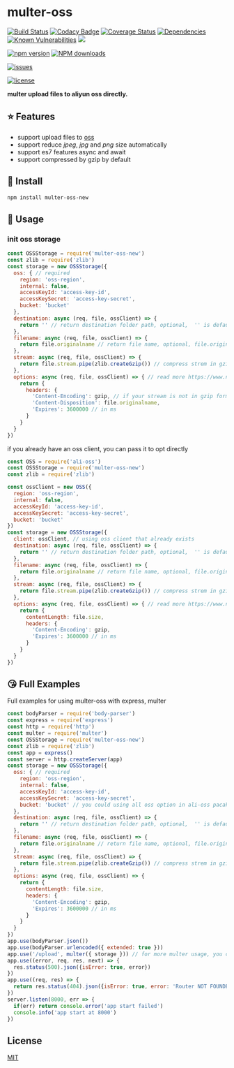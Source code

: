 # multer-oss

[![Build Status](https://travis-ci.org/taozhi8833998/multer-oss.svg?branch=master)](https://travis-ci.org/taozhi8833998/multer-oss)
[![Codacy Badge](https://api.codacy.com/project/badge/Grade/ca77da4f464c44e18f3cf057d9fe24f5)](https://app.codacy.com/app/taozhi8833998/multer-oss?utm_source=github.com&utm_medium=referral&utm_content=taozhi8833998/multer-oss&utm_campaign=Badge_Grade_Dashboard)
[![Coverage Status](https://img.shields.io/coveralls/github/taozhi8833998/multer-oss/master.svg)](https://coveralls.io/github/taozhi8833998/multer-oss?branch=master)
[![Dependencies](https://img.shields.io/david/taozhi8833998/multer-oss.svg)](https://img.shields.io/david/taozhi8833998/multer-oss)
[![Known Vulnerabilities](https://snyk.io/test/github/taozhi8833998/multer-oss/badge.svg?targetFile=package.json)](https://snyk.io/test/github/taozhi8833998/multer-oss?targetFile=package.json)
[![](https://img.shields.io/badge/Powered%20by-ganjiang-brightgreen.svg)](https://github.com/taozhi8833998/multer-oss)


[![npm version](https://badge.fury.io/js/multer-oss-new.svg)](https://badge.fury.io/js/multer-oss-new)
[![NPM downloads](http://img.shields.io/npm/dm/multer-oss-new.svg?style=flat-square)](http://www.npmtrends.com/multer-oss-new)

[![issues](https://img.shields.io/github/issues/taozhi8833998/multer-oss.svg)](https://github.com/taozhi8833998/multer-oss/issues)


[![license](https://img.shields.io/badge/license-MIT-blue.svg)](https://github.com/taozhi8833998/multer-oss/blob/master/LICENSE)

**multer upload files to aliyun oss directly.**

## :star: Features

- support upload files to [oss](https://www.aliyun.com/product/oss)
- support reduce *jpeg*, *jpg* and *png* size automatically
- support es7 features async and await
- support compressed by gzip by default

## :tada: Install

```bash
npm install multer-oss-new
```
## :rocket: Usage

### init oss storage

```javascript
const OSSStorage = require('multer-oss-new')
const zlib = require('zlib')
const storage = new OSSStorage({
  oss: { // required
    region: 'oss-region',
    internal: false,
    accessKeyId: 'access-key-id',
    accessKeySecret: 'access-key-secret',
    bucket: 'bucket'
  },
  destination: async (req, file, ossClient) => {
    return '' // return destination folder path, optional,  '' is default value
  },
  filename: async (req, file, ossClient) => {
    return file.originalname // return file name, optional, file.originalname is default value
  },
  stream: async (req, file, ossClient) => {
    return file.stream.pipe(zlib.createGzip()) // compress strem in gzip
  },
  options: async (req, file, ossClient) => { // read more https://www.npmjs.com/package/ali-oss#putstreamname-stream-options
    return {
      headers: {
        'Content-Encoding': gzip, // if your stream is not in gzip format, please overriden this
        'Content-Disposition': file.originalname,
        'Expires': 3600000 // in ms
      }
    }
  }
})
```

if you already have an oss client, you can pass it to opt directly

```javascript
const OSS = require('ali-oss')
const OSSStorage = require('multer-oss-new')
const zlib = require('zlib')

const ossClient = new OSS({
  region: 'oss-region',
  internal: false,
  accessKeyId: 'access-key-id',
  accessKeySecret: 'access-key-secret',
  bucket: 'bucket'
})
const storage = new OSSStorage({
  client: ossClient, // using oss client that already exists
  destination: async (req, file, ossClient) => {
    return '' // return destination folder path, optional,  '' is default value
  },
  filename: async (req, file, ossClient) => {
    return file.originalname // return file name, optional, file.originalname is default value
  },
  stream: async (req, file, ossClient) => {
    return file.stream.pipe(zlib.createGzip()) // compress strem in gzip
  },
  options: async (req, file, ossClient) => { // read more https://www.npmjs.com/package/ali-oss#putstreamname-stream-options
    return {
      contentLength: file.size,
      headers: {
        'Content-Encoding': gzip,
        'Expires': 3600000 // in ms
      }
    }
  }
})
```

## :kissing_heart: Full Examples

Full examples for using multer-oss with express, multer

```javascript
const bodyParser = require('body-parser')
const express = require('express')
const http = require('http')
const multer = require('multer')
const OSSStorage = require('multer-oss-new')
const zlib = require('zlib')
const app = express()
const server = http.createServer(app)
const storage = new OSSStorage({
  oss: { // required
    region: 'oss-region',
    internal: false,
    accessKeyId: 'access-key-id',
    accessKeySecret: 'access-key-secret',
    bucket: 'bucket' // you could using all oss option in ali-oss pacakge
  },
  destination: async (req, file, ossClient) => {
    return '' // return destination folder path, optional,  '' is default value
  },
  filename: async (req, file, ossClient) => {
    return file.originalname // return file name, optional, file.originalname is default value
  },
  stream: async (req, file, ossClient) => {
    return file.stream.pipe(zlib.createGzip()) // compress strem in gzip
  },
  options: async (req, file, ossClient) => {
    return {
      contentLength: file.size,
      headers: {
        'Content-Encoding': gzip,
        'Expires': 3600000 // in ms
      }
    }
  }
})
app.use(bodyParser.json())
app.use(bodyParser.urlencoded({ extended: true }))
app.use('/upload', multer({ storage })) // for more multer usage, you could refrence multer document
app.use((error, req, res, next) => {
  res.status(500).json({isError: true, error})
})
app.use((req, res) => {
  return res.status(404).json({isError: true, error: 'Router NOT FOUNDED'})
})
server.listen(8000, err => {
  if(err) return console.error('app start failed')
  console.info('app start at 8000')
})
```

## License

[MIT](LICENSE)